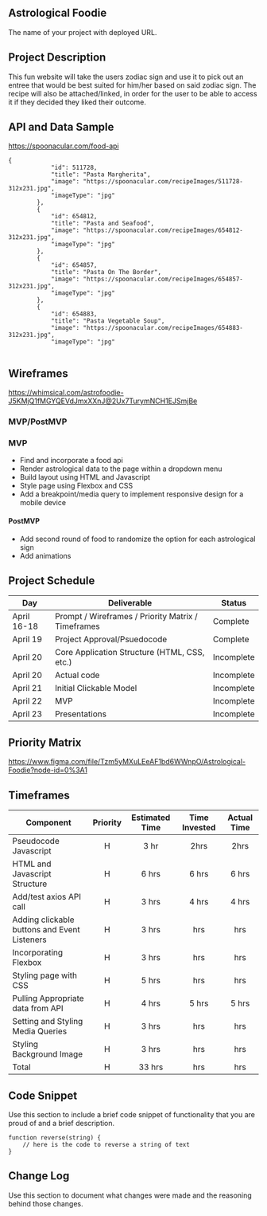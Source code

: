  ## Astrological Foodie

The name of your project with deployed URL.

## Project Description

This fun website will take the users zodiac sign and use it to pick out an entree that would be best suited for him/her based on said zodiac sign. The recipe will also be attached/linked, in order for the user to be able to access it if they decided they liked their outcome.

## API and Data Sample

https://spoonacular.com/food-api

```
{
            "id": 511728,
            "title": "Pasta Margherita",
            "image": "https://spoonacular.com/recipeImages/511728-312x231.jpg",
            "imageType": "jpg"
        },
        {
            "id": 654812,
            "title": "Pasta and Seafood",
            "image": "https://spoonacular.com/recipeImages/654812-312x231.jpg",
            "imageType": "jpg"
        },
        {
            "id": 654857,
            "title": "Pasta On The Border",
            "image": "https://spoonacular.com/recipeImages/654857-312x231.jpg",
            "imageType": "jpg"
        },
        {
            "id": 654883,
            "title": "Pasta Vegetable Soup",
            "image": "https://spoonacular.com/recipeImages/654883-312x231.jpg",
            "imageType": "jpg"
            
```

## Wireframes

https://whimsical.com/astrofoodie-J5KMjQ1fMGYQEVdJmxXXnJ@2Ux7TurymNCH1EJSmjBe

### MVP/PostMVP

### MVP

- Find and incorporate a food api  
- Render astrological data to the page within a dropdown menu
- Build layout using HTML and Javascript
- Style page using Flexbox and CSS
- Add a breakpoint/media query to implement responsive design for a mobile device


#### PostMVP  

- Add second round of food to randomize the option for each astrological sign 
- Add animations


## Project Schedule


|  Day | Deliverable | Status
|---|---| ---|
|April 16-18| Prompt / Wireframes / Priority Matrix / Timeframes | Complete
|April 19| Project Approval/Psuedocode | Complete
|April 20| Core Application Structure (HTML, CSS, etc.) | Incomplete
|April 20| Actual code | Incomplete
|April 21| Initial Clickable Model  | Incomplete
|April 22| MVP | Incomplete
|April 23| Presentations | Incomplete

## Priority Matrix
https://www.figma.com/file/Tzm5yMXuLEeAF1bd6WWnpO/Astrological-Foodie?node-id=0%3A1

## Timeframes

| Component | Priority | Estimated Time | Time Invested | Actual Time |
| --- | :---: |  :---: | :---: | :---: |
| Pseudocode Javascript | H | 3 hr| 2hrs | 2hrs |
| HTML and Javascript Structure| H | 6 hrs| 6 hrs | 6 hrs |
| Add/test axios API call| H | 3 hrs| 4 hrs | 4 hrs |
| Adding clickable buttons and Event Listeners | H | 3 hrs| hrs | hrs |
| Incorporating Flexbox | H | 3 hrs| hrs | hrs |
| Styling page with CSS | H | 5 hrs| hrs | hrs |
| Pulling Appropriate data from API | H | 4 hrs| 5 hrs | 5 hrs |
| Setting and Styling Media Queries | H | 3 hrs| hrs | hrs |
| Styling Background Image| H | 3 hrs| hrs | hrs |
| Total | H | 33 hrs| hrs | hrs |

## Code Snippet

Use this section to include a brief code snippet of functionality that you are proud of and a brief description.  

```
function reverse(string) {
	// here is the code to reverse a string of text
}
```

## Change Log
 Use this section to document what changes were made and the reasoning behind those changes.  
